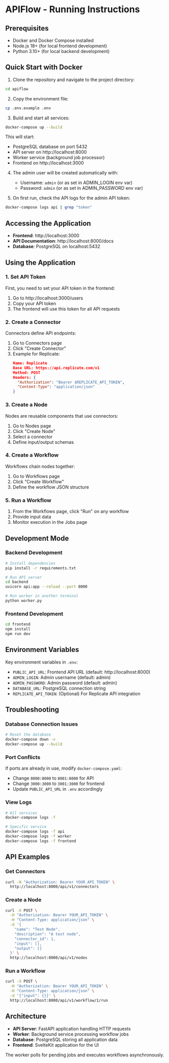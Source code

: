 # APIFlow - Running Instructions

## Prerequisites

- Docker and Docker Compose installed
- Node.js 18+ (for local frontend development)
- Python 3.10+ (for local backend development)

## Quick Start with Docker

1. Clone the repository and navigate to the project directory:
```bash
cd apiflow
```

2. Copy the environment file:
```bash
cp .env.example .env
```

3. Build and start all services:
```bash
docker-compose up --build
```

This will start:
- PostgreSQL database on port 5432
- API server on http://localhost:8000
- Worker service (background job processor)
- Frontend on http://localhost:3000

4. The admin user will be created automatically with:
   - Username: `admin` (or as set in ADMIN_LOGIN env var)
   - Password: `admin` (or as set in ADMIN_PASSWORD env var)

5. On first run, check the API logs for the admin API token:
```bash
docker-compose logs api | grep "token"
```

## Accessing the Application

- **Frontend**: http://localhost:3000
- **API Documentation**: http://localhost:8000/docs
- **Database**: PostgreSQL on localhost:5432

## Using the Application

### 1. Set API Token
First, you need to set your API token in the frontend:
1. Go to http://localhost:3000/users
2. Copy your API token
3. The frontend will use this token for all API requests

### 2. Create a Connector
Connectors define API endpoints:
1. Go to Connectors page
2. Click "Create Connector"
3. Example for Replicate:
   ```json
   Name: Replicate
   Base URL: https://api.replicate.com/v1
   Method: POST
   Headers: {
     "Authorization": "Bearer $REPLICATE_API_TOKEN",
     "Content-Type": "application/json"
   }
   ```

### 3. Create a Node
Nodes are reusable components that use connectors:
1. Go to Nodes page
2. Click "Create Node"
3. Select a connector
4. Define input/output schemas

### 4. Create a Workflow
Workflows chain nodes together:
1. Go to Workflows page
2. Click "Create Workflow"
3. Define the workflow JSON structure

### 5. Run a Workflow
1. From the Workflows page, click "Run" on any workflow
2. Provide input data
3. Monitor execution in the Jobs page

## Development Mode

### Backend Development
```bash
# Install dependencies
pip install -r requirements.txt

# Run API server
cd backend
uvicorn api:app --reload --port 8000

# Run worker in another terminal
python worker.py
```

### Frontend Development
```bash
cd frontend
npm install
npm run dev
```

## Environment Variables

Key environment variables in `.env`:

- `PUBLIC_API_URL`: Frontend API URL (default: http://localhost:8000)
- `ADMIN_LOGIN`: Admin username (default: admin)
- `ADMIN_PASSWORD`: Admin password (default: admin)
- `DATABASE_URL`: PostgreSQL connection string
- `REPLICATE_API_TOKEN`: (Optional) For Replicate API integration

## Troubleshooting

### Database Connection Issues
```bash
# Reset the database
docker-compose down -v
docker-compose up --build
```

### Port Conflicts
If ports are already in use, modify `docker-compose.yaml`:
- Change `8000:8000` to `8001:8000` for API
- Change `3000:3000` to `3001:3000` for frontend
- Update `PUBLIC_API_URL` in `.env` accordingly

### View Logs
```bash
# All services
docker-compose logs -f

# Specific service
docker-compose logs -f api
docker-compose logs -f worker
docker-compose logs -f frontend
```

## API Examples

### Get Connectors
```bash
curl -H "Authorization: Bearer YOUR_API_TOKEN" \
  http://localhost:8000/api/v1/connectors
```

### Create a Node
```bash
curl -X POST \
  -H "Authorization: Bearer YOUR_API_TOKEN" \
  -H "Content-Type: application/json" \
  -d '{
    "name": "Test Node",
    "description": "A test node",
    "connector_id": 1,
    "input": [],
    "output": []
  }' \
  http://localhost:8000/api/v1/nodes
```

### Run a Workflow
```bash
curl -X POST \
  -H "Authorization: Bearer YOUR_API_TOKEN" \
  -H "Content-Type: application/json" \
  -d '{"input": {}}' \
  http://localhost:8000/api/v1/workflow/1/run
```

## Architecture

- **API Server**: FastAPI application handling HTTP requests
- **Worker**: Background service processing workflow jobs
- **Database**: PostgreSQL storing all application data
- **Frontend**: SvelteKit application for the UI

The worker polls for pending jobs and executes workflows asynchronously.
